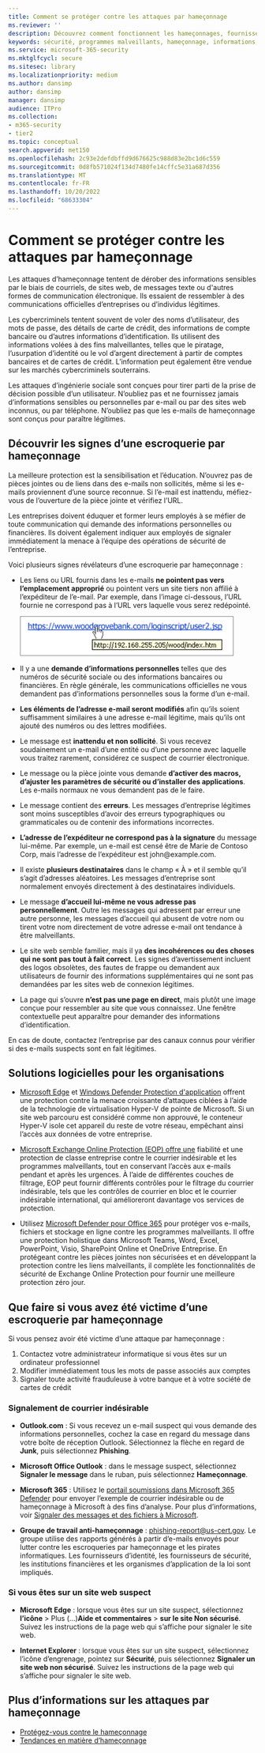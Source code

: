 ```yaml
---
title: Comment se protéger contre les attaques par hameçonnage
ms.reviewer: ''
description: Découvrez comment fonctionnent les hameçonnages, fournissez des programmes malveillants sur vos appareils et ce que vous pouvez faire pour vous protéger
keywords: sécurité, programmes malveillants, hameçonnage, informations, escroquerie, ingénierie sociale, appât, leurre, protection, tendances, attaque ciblée
ms.service: microsoft-365-security
ms.mktglfcycl: secure
ms.sitesec: library
ms.localizationpriority: medium
ms.author: dansimp
author: dansimp
manager: dansimp
audience: ITPro
ms.collection:
- m365-security
- tier2
ms.topic: conceptual
search.appverid: met150
ms.openlocfilehash: 2c93e2defdbffd9d676625c988d83e2bc1d6c559
ms.sourcegitcommit: 0d8fb571024f134d7480fe14cffc5e31a687d356
ms.translationtype: MT
ms.contentlocale: fr-FR
ms.lasthandoff: 10/20/2022
ms.locfileid: "68633304"
---
```

# <a name="how-to-protect-against-phishing-attacks"></a>Comment se protéger contre les attaques par hameçonnage

Les attaques d’hameçonnage tentent de dérober des informations sensibles par le biais de courriels, de sites web, de messages texte ou d'autres formes de communication électronique. Ils essaient de ressembler à des communications officielles d’entreprises ou d’individus légitimes.

Les cybercriminels tentent souvent de voler des noms d’utilisateur, des mots de passe, des détails de carte de crédit, des informations de compte bancaire ou d’autres informations d’identification. Ils utilisent des informations volées à des fins malveillantes, telles que le piratage, l’usurpation d’identité ou le vol d’argent directement à partir de comptes bancaires et de cartes de crédit. L’information peut également être vendue sur les marchés cybercriminels souterrains.

Les attaques d’ingénierie sociale sont conçues pour tirer parti de la prise de décision possible d’un utilisateur. N’oubliez pas et ne fournissez jamais d’informations sensibles ou personnelles par e-mail ou par des sites web inconnus, ou par téléphone. N’oubliez pas que les e-mails de hameçonnage sont conçus pour paraître légitimes.

## <a name="learn-the-signs-of-a-phishing-scam"></a>Découvrir les signes d’une escroquerie par hameçonnage

La meilleure protection est la sensibilisation et l’éducation. N’ouvrez pas de pièces jointes ou de liens dans des e-mails non sollicités, même si les e-mails proviennent d’une source reconnue. Si l’e-mail est inattendu, méfiez-vous de l’ouverture de la pièce jointe et vérifiez l’URL.

Les entreprises doivent éduquer et former leurs employés à se méfier de toute communication qui demande des informations personnelles ou financières. Ils doivent également indiquer aux employés de signaler immédiatement la menace à l’équipe des opérations de sécurité de l’entreprise.

Voici plusieurs signes révélateurs d’une escroquerie par hameçonnage :

* Les liens ou URL fournis dans les e-mails **ne pointent pas vers l’emplacement approprié** ou pointent vers un site tiers non affilié à l’expéditeur de l’e-mail. Par exemple, dans l’image ci-dessous, l’URL fournie ne correspond pas à l’URL vers laquelle vous serez redépointé.

    ![exemple de pointage sur une URL.](../../media/security-intelligence-images/url-hover.png)

* Il y a une **demande d’informations personnelles** telles que des numéros de sécurité sociale ou des informations bancaires ou financières. En règle générale, les communications officielles ne vous demandent pas d’informations personnelles sous la forme d’un e-mail.

* **Les éléments de l’adresse e-mail seront modifiés** afin qu’ils soient suffisamment similaires à une adresse e-mail légitime, mais qu’ils ont ajouté des numéros ou des lettres modifiées.

* Le message est **inattendu et non sollicité**. Si vous recevez soudainement un e-mail d’une entité ou d’une personne avec laquelle vous traitez rarement, considérez ce suspect de courrier électronique.

* Le message ou la pièce jointe vous demande **d’activer des macros, d’ajuster les paramètres de sécurité ou d’installer des applications**. Les e-mails normaux ne vous demandent pas de le faire.

* Le message contient des **erreurs**. Les messages d’entreprise légitimes sont moins susceptibles d’avoir des erreurs typographiques ou grammaticales ou de contenir des informations incorrectes.

* **L’adresse de l’expéditeur ne correspond pas à la signature** du message lui-même. Par exemple, un e-mail est censé être de Marie de Contoso Corp, mais l’adresse de l’expéditeur est john<span></span>@example.com.

* Il existe **plusieurs destinataires** dans le champ « À » et il semble qu’il s’agit d’adresses aléatoires. Les messages d’entreprise sont normalement envoyés directement à des destinataires individuels.

* Le message **d’accueil lui-même ne vous adresse pas personnellement**. Outre les messages qui adressent par erreur une autre personne, les messages d’accueil qui abusent de votre nom ou tirent votre nom directement de votre adresse e-mail ont tendance à être malveillants.

* Le site web semble familier, mais il ya **des incohérences ou des choses qui ne sont pas tout à fait correct**. Les signes d’avertissement incluent des logos obsolètes, des fautes de frappe ou demandent aux utilisateurs de fournir des informations supplémentaires qui ne sont pas demandées par les sites web de connexion légitimes.

* La page qui s’ouvre **n’est pas une page en direct**, mais plutôt une image conçue pour ressembler au site que vous connaissez. Une fenêtre contextuelle peut apparaître pour demander des informations d’identification.

En cas de doute, contactez l’entreprise par des canaux connus pour vérifier si des e-mails suspects sont en fait légitimes.

## <a name="software-solutions-for-organizations"></a>Solutions logicielles pour les organisations

* [Microsoft Edge](/microsoft-edge/deploy/index) et [Windows Defender Protection d'application](/windows/security/microsoft-defender-application-guard/md-app-guard-overview.md) offrent une protection contre la menace croissante d’attaques ciblées à l’aide de la technologie de virtualisation Hyper-V de pointe de Microsoft. Si un site web parcouru est considéré comme non approuvé, le conteneur Hyper-V isole cet appareil du reste de votre réseau, empêchant ainsi l’accès aux données de votre entreprise.

* [Microsoft Exchange Online Protection (EOP) offre une](https://products.office.com/exchange/exchange-email-security-spam-protection) fiabilité et une protection de classe entreprise contre le courrier indésirable et les programmes malveillants, tout en conservant l’accès aux e-mails pendant et après les urgences.  À l’aide de différentes couches de filtrage, EOP peut fournir différents contrôles pour le filtrage du courrier indésirable, tels que les contrôles de courrier en bloc et le courrier indésirable international, qui amélioreront davantage vos services de protection.

* Utilisez [Microsoft Defender pour Office 365](https://products.office.com/exchange/online-email-threat-protection?ocid=cx-blog-mmpc) pour protéger vos e-mails, fichiers et stockage en ligne contre les programmes malveillants. Il offre une protection holistique dans Microsoft Teams, Word, Excel, PowerPoint, Visio, SharePoint Online et OneDrive Entreprise. En protégeant contre les pièces jointes non sécurisées et en développant la protection contre les liens malveillants, il complète les fonctionnalités de sécurité de Exchange Online Protection pour fournir une meilleure protection zéro jour.

## <a name="what-to-do-if-youve-been-a-victim-of-a-phishing-scam"></a>Que faire si vous avez été victime d’une escroquerie par hameçonnage

Si vous pensez avoir été victime d’une attaque par hameçonnage :

1. Contactez votre administrateur informatique si vous êtes sur un ordinateur professionnel
2. Modifier immédiatement tous les mots de passe associés aux comptes
3. Signaler toute activité frauduleuse à votre banque et à votre société de cartes de crédit

### <a name="reporting-spam"></a>Signalement de courrier indésirable

- **Outlook.com** : Si vous recevez un e-mail suspect qui vous demande des informations personnelles, cochez la case en regard du message dans votre boîte de réception Outlook. Sélectionnez la flèche en regard de **Junk**, puis sélectionnez **Phishing**.

- **Microsoft Office Outlook** : dans le message suspect, sélectionnez **Signaler le message** dans le ruban, puis sélectionnez **Hameçonnage**.

- **Microsoft 365** : Utilisez le [portail soumissions dans Microsoft 365 Defender](/microsoft-365/security/office-365-security/report-junk-email-messages-to-microsoft) pour envoyer l’exemple de courrier indésirable ou de hameçonnage à Microsoft à des fins d’analyse. Pour plus d’informations, voir [Signaler des messages et des fichiers à Microsoft](/microsoft-365/security/office-365-security/report-junk-email-messages-to-microsoft).

- **Groupe de travail anti-hameçonnage** : phishing-report@us-cert.gov. Le groupe utilise des rapports générés à partir d’e-mails envoyés pour lutter contre les escroqueries par hameçonnage et les pirates informatiques. Les fournisseurs d’identité, les fournisseurs de sécurité, les institutions financières et les organismes d’application de la loi sont impliqués.

### <a name="if-youre-on-a-suspicious-website"></a>Si vous êtes sur un site web suspect

- **Microsoft Edge** : lorsque vous êtes sur un site suspect, sélectionnez **l’icône** >  Plus (...)**Aide et commentaires** > **sur le site Non sécurisé**. Suivez les instructions de la page web qui s’affiche pour signaler le site web.

- **Internet Explorer** : lorsque vous êtes sur un site suspect, sélectionnez l’icône d’engrenage, pointez sur **Sécurité**, puis sélectionnez **Signaler un site web non sécurisé**. Suivez les instructions de la page web qui s’affiche pour signaler le site web.

## <a name="more-information-about-phishing-attacks"></a>Plus d’informations sur les attaques par hameçonnage

- [Protégez-vous contre le hameçonnage](https://support.microsoft.com/help/4033787/windows-protect-yourself-from-phishing)
- [Tendances en matière d’hameçonnage](phishing-trends.md)
